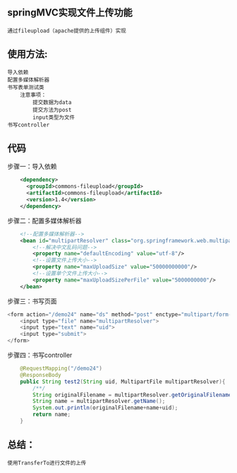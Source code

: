 ## springMVC实现文件上传功能
    通过fileupload（apache提供的上传组件）实现
## 使用方法:
    导入依赖
    配置多媒体解析器
    书写表单测试类
        注意事项：
            提交数据为data
            提交方法为post
            input类型为文件
    书写controller
## 代码
步骤一：导入依赖
~~~~xml
    <dependency>
      <groupId>commons-fileupload</groupId>
      <artifactId>commons-fileupload</artifactId>
      <version>1.4</version>
    </dependency>
~~~~
步骤二：配置多媒体解析器
~~~~xml
    <!--配置多媒体解析器-->
    <bean id="multipartResolver" class="org.springframework.web.multipart.commons.CommonsMultipartResolver">
        <!--解决中文乱码问题-->
        <property name="defaultEncoding" value="utf-8"/>
        <!--设置文件上传大小-->
        <property name="maxUploadSize" value="50000000000"/>
        <!--设置单个文件上传大小-->
        <property name="maxUploadSizePerFile" value="5000000000"/>
    </bean>
~~~~
步骤三：书写页面
~~~~java
<form action="/demo24" name="ds" method="post" enctype="multipart/form-data">
    <input type="file" name="multipartResolver">
    <input type="text" name="uid">
    <input type="submit">
</form>
~~~~
步骤四：书写controller
~~~~java
    @RequestMapping("/demo24")
    @ResponseBody
    public String test2(String uid, MultipartFile multipartResolver){
        /**/
        String originalFilename = multipartResolver.getOriginalFilename();
        String name = multipartResolver.getName();
        System.out.println(originalFilename+name+uid);
        return name;
    }
~~~~
## 总结：
    使用TransferTo进行文件的上传
